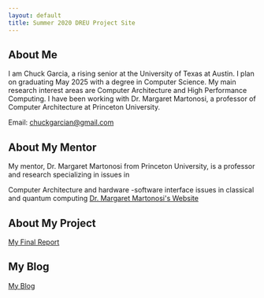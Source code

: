 ```yaml
---
layout: default
title: Summer 2020 DREU Project Site
---
```


## About Me
I am Chuck Garcia, a rising senior at the University of Texas at Austin. I plan on graduating May 2025 with a degree in Computer Science. My main research interest areas are Computer Architecture and High Performance Computing. I have been working with Dr. Margaret Martonosi, a professor of Computer Architecture at Princeton University.

Email: chuckgarcian@gmail.com

## About My Mentor
My mentor, Dr. Margaret Martonosi from Princeton University, is a professor and research specializing in issues in 

Computer Architecture and hardware
-software interface issues in classical and quantum computing
[Dr. Margaret Martonosi's Website](https://www.princeton.edu/~mrm/)

## About My Project
[My Final Report](files/finalreport.pdf)

## My Blog
[My Blog](blog.html)
